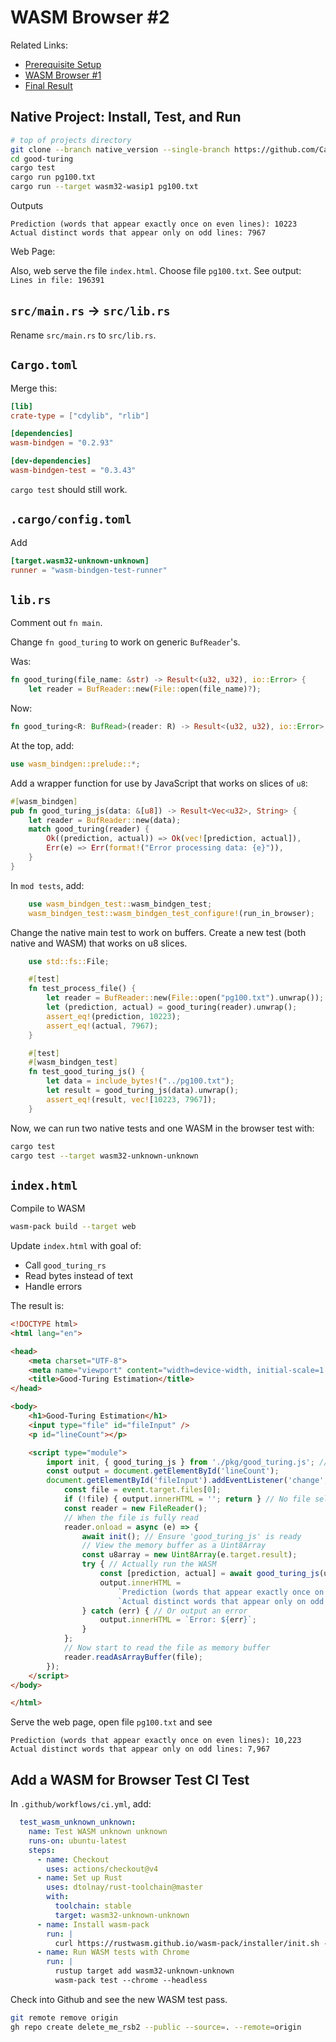 # WASM Browser #2

Related Links:

* [Prerequisite Setup](setup.md)
* [WASM Browser #1](wasm_browser1.md)
* [Final Result](https://github.com/CarlKCarlK/rustconf24-good-turing)

## Native Project: Install, Test, and Run

```bash
# top of projects directory
git clone --branch native_version --single-branch https://github.com/CarlKCarlK/rustconf24-good-turing.git good-turing
cd good-turing
cargo test
cargo run pg100.txt
cargo run --target wasm32-wasip1 pg100.txt
```

Outputs

```text
Prediction (words that appear exactly once on even lines): 10223
Actual distinct words that appear only on odd lines: 7967
```

Web Page:

Also, web serve the file `index.html`. Choose file `pg100.txt`. See output: `Lines in file: 196391`

## `src/main.rs` → `src/lib.rs`

Rename `src/main.rs` to `src/lib.rs`.

## `Cargo.toml`

Merge this:

```toml
[lib]
crate-type = ["cdylib", "rlib"]

[dependencies]
wasm-bindgen = "0.2.93"

[dev-dependencies]
wasm-bindgen-test = "0.3.43"
```

`cargo test` should still work.

## `.cargo/config.toml`

Add

```toml
[target.wasm32-unknown-unknown]
runner = "wasm-bindgen-test-runner"
```

## `lib.rs`

Comment out `fn main`.

Change `fn good_turing` to work on generic `BufReader`'s.

Was:

```rust
fn good_turing(file_name: &str) -> Result<(u32, u32), io::Error> {
    let reader = BufReader::new(File::open(file_name)?);
```

Now:

```rust
fn good_turing<R: BufRead>(reader: R) -> Result<(u32, u32), io::Error> {
```

At the top, add:

```rust
use wasm_bindgen::prelude::*;
```

Add a wrapper function for use by JavaScript that works on slices of `u8`:

```rust
#[wasm_bindgen]
pub fn good_turing_js(data: &[u8]) -> Result<Vec<u32>, String> {
    let reader = BufReader::new(data);
    match good_turing(reader) {
        Ok((prediction, actual)) => Ok(vec![prediction, actual]),
        Err(e) => Err(format!("Error processing data: {e}")),
    }
}
```

In `mod tests`, add:

```rust
    use wasm_bindgen_test::wasm_bindgen_test;
    wasm_bindgen_test::wasm_bindgen_test_configure!(run_in_browser);
```

Change the native main test to work on buffers.
Create a new test (both native and WASM) that works on u8 slices.

```rust
    use std::fs::File;

    #[test]
    fn test_process_file() {
        let reader = BufReader::new(File::open("pg100.txt").unwrap());
        let (prediction, actual) = good_turing(reader).unwrap();
        assert_eq!(prediction, 10223);
        assert_eq!(actual, 7967);
    }

    #[test]
    #[wasm_bindgen_test]
    fn test_good_turing_js() {
        let data = include_bytes!("../pg100.txt");
        let result = good_turing_js(data).unwrap();
        assert_eq!(result, vec![10223, 7967]);
    }
```

Now, we can run two native tests and one WASM in the browser test with:

```bash
cargo test
cargo test --target wasm32-unknown-unknown
```

## `index.html`

Compile to WASM

```bash
wasm-pack build --target web
```

Update `index.html` with goal of:

* Call `good_turing_rs`
* Read bytes instead of text
* Handle errors

The result is:

```html
<!DOCTYPE html>
<html lang="en">

<head>
    <meta charset="UTF-8">
    <meta name="viewport" content="width=device-width, initial-scale=1.0">
    <title>Good-Turing Estimation</title>
</head>

<body>
    <h1>Good-Turing Estimation</h1>
    <input type="file" id="fileInput" />
    <p id="lineCount"></p>

    <script type="module">
        import init, { good_turing_js } from './pkg/good_turing.js'; // These files are generated by `wasm-pack build --target web`
        const output = document.getElementById('lineCount');
        document.getElementById('fileInput').addEventListener('change', (event) => {
            const file = event.target.files[0];
            if (!file) { output.innerHTML = ''; return } // No file selected
            const reader = new FileReader();
            // When the file is fully read
            reader.onload = async (e) => {
                await init(); // Ensure 'good_turing_js' is ready
                // View the memory buffer as a Uint8Array
                const u8array = new Uint8Array(e.target.result);
                try { // Actually run the WASM
                    const [prediction, actual] = await good_turing_js(u8array);
                    output.innerHTML =
                        `Prediction (words that appear exactly once on even lines): ${prediction.toLocaleString()}<br>` +
                        `Actual distinct words that appear only on odd lines: ${actual.toLocaleString()}`;
                } catch (err) { // Or output an error
                    output.innerHTML = `Error: ${err}`;
                }
            };
            // Now start to read the file as memory buffer
            reader.readAsArrayBuffer(file);
        });
    </script>
</body>

</html>
```

Serve the web page, open file `pg100.txt` and see

```text
Prediction (words that appear exactly once on even lines): 10,223
Actual distinct words that appear only on odd lines: 7,967
```

## Add a WASM for Browser Test CI Test

In `.github/workflows/ci.yml`, add:

```yaml
  test_wasm_unknown_unknown:
    name: Test WASM unknown unknown
    runs-on: ubuntu-latest
    steps:
      - name: Checkout
        uses: actions/checkout@v4
      - name: Set up Rust
        uses: dtolnay/rust-toolchain@master
        with:
          toolchain: stable
          target: wasm32-unknown-unknown
      - name: Install wasm-pack
        run: |
          curl https://rustwasm.github.io/wasm-pack/installer/init.sh -sSf | sh
      - name: Run WASM tests with Chrome
        run: |
          rustup target add wasm32-unknown-unknown
          wasm-pack test --chrome --headless
```

Check into Github and see the new WASM test pass.

```bash
git remote remove origin
gh repo create delete_me_rsb2 --public --source=. --remote=origin
```
